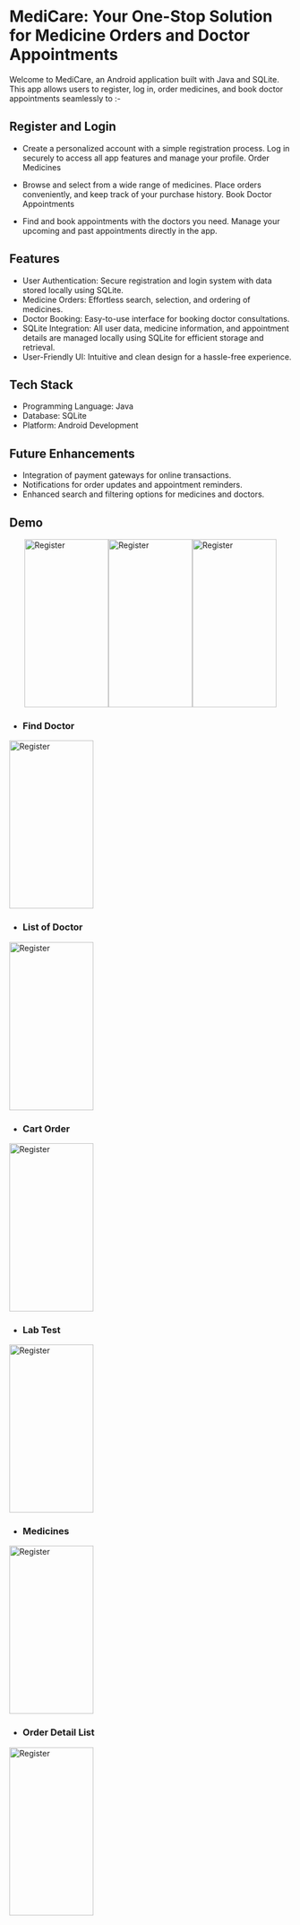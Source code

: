 # MediCare: Your One-Stop Solution for Medicine Orders and Doctor Appointments
Welcome to MediCare, an Android application built with Java and SQLite. This app allows users to register, log in, order medicines, and book doctor appointments seamlessly to :-
## Register and Login

- Create a personalized account with a simple registration process.
Log in securely to access all app features and manage your profile.
Order Medicines

- Browse and select from a wide range of medicines.
Place orders conveniently, and keep track of your purchase history.
Book Doctor Appointments

- Find and book appointments with the doctors you need.
Manage your upcoming and past appointments directly in the app.

## Features

- User Authentication: Secure registration and login system with data stored locally using SQLite.
- Medicine Orders: Effortless search, selection, and ordering of medicines.
- Doctor Booking: Easy-to-use interface for booking doctor consultations.
- SQLite Integration: All user data, medicine information, and appointment details are managed locally using SQLite for efficient storage and retrieval.
- User-Friendly UI: Intuitive and clean design for a hassle-free experience.

## Tech Stack

- Programming Language: Java
- Database: SQLite
- Platform: Android Development

## Future Enhancements

- Integration of payment gateways for online transactions.
- Notifications for order updates and appointment reminders.
- Enhanced search and filtering options for medicines and doctors.

## Demo 

<div style="display: flex; justify-content: center; align-items: center; padding: '40';">
<img src="https://github.com/user-attachments/assets/80dc7b5e-de9f-4877-8cde-6ffd0be2a40d" alt="Register" width="150" height="300"  margin="40"> 
<img src="https://github.com/user-attachments/assets/59a5904c-13ed-414e-9b36-6510eed05bd2" alt="Register" width="150" height="300"  margin="40"> 
<img src="https://github.com/user-attachments/assets/0a57425e-e465-49b9-80e2-bc1864603053" alt="Register" width="150" height="300"  margin="40">
</div>

- ### Find Doctor 
<img src="https://github.com/user-attachments/assets/412ce3bc-72df-44f1-9146-4b108565e9dc" alt="Register" width="150" height="300"> 

- ### List of Doctor
<img src="https://github.com/user-attachments/assets/1a6d90db-135d-4eae-a31c-bb7719afd8fe" alt="Register" width="150" height="300">

- ### Cart Order
<img src="https://github.com/user-attachments/assets/782b483f-68ea-47a9-bb66-83805d55ecf2" alt="Register" width="150" height="300"> 

- ### Lab Test
<img src="https://github.com/user-attachments/assets/b9da3713-1e14-4702-85c9-89415273b87e" alt="Register" width="150" height="300">

- ### Medicines
<img src="https://github.com/user-attachments/assets/8ed061d0-fa30-4914-952c-481f21988e23" alt="Register" width="150" height="300"> 

- ### Order Detail List
<img src="https://github.com/user-attachments/assets/7824352a-9d46-4d33-96f8-2c363a686375" alt="Register" width="150" height="300">




